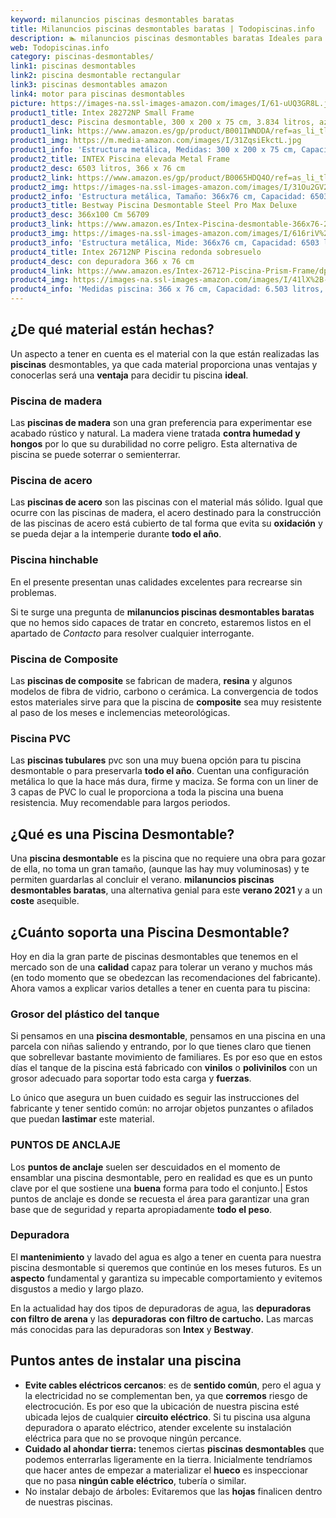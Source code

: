 ```yaml
---
keyword: milanuncios piscinas desmontables baratas
title: Milanuncios piscinas desmontables baratas | Todopiscinas.info
description: 🏊 milanuncios piscinas desmontables baratas Ideales para este verano 2021. Aquí puedes comprar milanuncios piscinas desmontables baratas y comparar con otras similares. No dejes escapar milanuncios piscinas desmontables baratas a un precio realmente tentador.
web: Todopiscinas.info
category: piscinas-desmontables/
link1: piscinas desmontables
link2: piscina desmontable rectangular
link3: piscinas desmontables amazon
link4: motor para piscinas desmontables
picture: https://images-na.ssl-images-amazon.com/images/I/61-uUQ3GR8L.jpg
product1_title: Intex 28272NP Small Frame
product1_desc: Piscina desmontable, 300 x 200 x 75 cm, 3.834 litros, azul
product1_link: https://www.amazon.es/gp/product/B001IWNDDA/ref=as_li_tl?ie=UTF8&camp=3638&creative=24630&creativeASIN=B001IWNDDA&linkCode=as2&tag=todopiscinas0e-21&linkId=25b9d647487c889cb6ef56ed63f50ca1
product1_img: https://m.media-amazon.com/images/I/31ZqsiEkctL.jpg
product1_info: 'Estructura metálica, Medidas: 300 x 200 x 75 cm, Capacidad: 3.834 litros, Para 6 personas (+ 6 años), Fácil montaje, Forma rectangular'
product2_title: INTEX Piscina elevada Metal Frame
product2_desc: 6503 litros, 366 x 76 cm
product2_link: https://www.amazon.es/gp/product/B0065HDQ4O/ref=as_li_tl?ie=UTF8&camp=3638&creative=24630&creativeASIN=B0065HDQ4O&linkCode=as2&tag=todopiscinas0e-21&linkId=ed2430e3ba564d3527ee103df33ed7b3
product2_img: https://images-na.ssl-images-amazon.com/images/I/31Ou2GV2SAL.jpg
product2_info: 'Estructura metálica, Tamaño: 366x76 cm, Capacidad: 6503 litros, Forma circular, De 4 a 7 personas (+6 años)'
product3_title: Bestway Piscina Desmontable Steel Pro Max Deluxe
product3_desc: 366x100 Cm 56709
product3_link: https://www.amazon.es/Intex-Piscina-desmontable-366x76-28210NP/dp/B0065HDQ4O?__mk_es_ES=%C3%85M%C3%85%C5%BD%C3%95%C3%91&crid=25UQGV9HG2INI&dchild=1&keywords=piscinas+desmontables&qid=1615854176&sprefix=piscinas+dem%2Caps%2C201&sr=8-5&linkCode=ll1&tag=todopiscinas0e-21&linkId=34f200977c6cbaab1f3f4d9ac0e64755&language=es_ES&ref_=as_li_ss_tl
product3_img: https://images-na.ssl-images-amazon.com/images/I/616riV%2BiY3L.jpg
product3_info: 'Estructura metálica, Mide: 366x76 cm, Capacidad: 6503 litros, De 4 a 7 personas mayores de 6 años, Forma circular, Tecnología Super-Tough'
product4_title: Intex 26712NP Piscina redonda sobresuelo
product4_desc: con depuradora 366 x 76 cm
product4_link: https://www.amazon.es/Intex-26712-Piscina-Prism-Frame/dp/B07FB823GL?__mk_es_ES=%C3%85M%C3%85%C5%BD%C3%95%C3%91&dchild=1&keywords=piscinas+desmontables+con+depuradora&qid=1615936418&sr=8-5&linkCode=ll1&tag=todopiscinas0e-21&linkId=d98699de7830cd471766fa1daa36de34&language=es_ES&ref_=as_li_ss_tl
product4_img: https://images-na.ssl-images-amazon.com/images/I/41lX%2B-YpibL.jpg
product4_info: 'Medidas piscina: 366 x 76 cm, Capacidad: 6.503 litros, Incluye depuradora de cartucha A, Lona resistente triple capa'
---
```




## ¿De qué material están hechas?

Un aspecto a tener en cuenta es el material con la que están realizadas las **piscinas** desmontables, ya que cada material proporciona unas ventajas y conocerlas  será una **ventaja** para decidir tu piscina **ideal**.


### Piscina de madera

Las **piscinas de madera** son una gran preferencia para experimentar ese acabado rústico y natural. La madera viene tratada **contra humedad y hongos** por lo que su durabilidad no corre peligro. Esta alternativa de piscina se puede soterrar o semienterrar.


### Piscina de acero

Las **piscinas de acero** son las piscinas con el material más sólido. Igual que ocurre con las piscinas de madera, el acero destinado para la construcción de las piscinas de acero está cubierto de tal forma que evita su **oxidación** y se pueda dejar a la intemperie durante **todo el año**.


### Piscina hinchable

 En el presente presentan unas calidades excelentes para recrearse sin problemas.

Si te surge una pregunta de **milanuncios piscinas desmontables baratas** que no hemos sido capaces de tratar en concreto, estaremos listos en el apartado de _Contacto_ para resolver cualquier interrogante.


### Piscina de Composite

Las **piscinas de composite** se fabrican de madera, **resina** y algunos modelos de fibra de vidrio, carbono o cerámica. La convergencia de todos estos materiales sirve para que la piscina de **composite** sea muy resistente al paso de los meses e inclemencias meteorológicas.


### Piscina  PVC

Las **piscinas tubulares** pvc son una muy buena opción para tu piscina desmontable o para preservarla **todo el año**. Cuentan una configuración metálica lo que la hace más dura, firme y maciza. Se forma con un liner de 3 capas de PVC lo cual le proporciona a toda la piscina una buena resistencia. Muy recomendable para largos periodos.

<stats-list :link1=link1 :link2=link2 :link3=link3 :link4=link4 :category=category></stats-list>

<brand-panel :title=product1_title :desc=product1_desc :img=product1_img :link=product1_link></brand-panel>
## ¿Qué es una Piscina Desmontable?

Una **piscina desmontable** es la piscina que no requiere una obra para gozar de ella, no toma un gran tamaño, (aunque las hay muy voluminosas) y te permiten guardarlas al concluir el verano.  **milanuncios piscinas desmontables baratas**, una alternativa genial para este **verano 2021** y a un **coste** asequible.


## ¿Cuánto soporta una Piscina Desmontable?

Hoy en dia la gran parte de piscinas desmontables que tenemos en el mercado son de una **calidad** capaz para tolerar un verano y muchos más (en todo momento que se obedezcan las recomendaciones del fabricante). Ahora vamos a explicar varios detalles a tener en cuenta para tu piscina:


### Grosor del plástico del tanque

Si pensamos en una **piscina desmontable**, pensamos en una piscina en una parcela con niñas saliendo y entrando, por lo que tienes claro que tienen que sobrellevar bastante movimiento de familiares. Es por eso que en estos días el tanque de la piscina está fabricado con **vinilos** o **polivinilos** con un grosor adecuado para soportar todo esta carga y **fuerzas**.

Lo único que asegura un	 buen cuidado es seguir las instrucciones del fabricante y tener sentido común: no arrojar objetos punzantes o afilados que puedan **lastimar** este material.


### PUNTOS DE ANCLAJE

Los **puntos de anclaje** suelen ser descuidados en el momento de ensamblar una piscina desmontable, pero en realidad es que es un punto clave por el que sostiene una **buena** forma para todo el conjunto.| Estos puntos de anclaje es donde se recuesta el área para garantizar una gran base que de seguridad y reparta apropiadamente **todo el peso**.


### Depuradora

El **mantenimiento** y lavado del agua es algo a tener en cuenta para nuestra piscina desmontable si queremos que continúe en los meses futuros. Es un **aspecto** fundamental y garantiza su impecable comportamiento y evitemos disgustos a medio y largo plazo.

En la actualidad hay dos tipos de depuradoras de agua, las **depuradoras con filtro de arena** y  las **depuradoras** **con filtro de cartucho.** Las marcas más conocidas para las depuradoras son **Intex** y **Bestway**.


## Puntos antes de instalar una piscina



*   **Evite cables eléctricos cercanos**: es de **sentido común**, pero el agua y la electricidad no se complementan ben, ya que **corremos** riesgo de electrocución. Es por eso que la ubicación de nuestra piscina esté ubicada lejos de cualquier **circuito eléctrico**. Si tu piscina usa alguna depuradora o aparato eléctrico, atender excelente su instalación eléctrica para que no se provoque ningún percance.
*   **Cuidado al ahondar tierra:** tenemos ciertas **piscinas desmontables** que podemos enterrarlas ligeramente en la tierra. Inicialmente tendríamos que hacer antes de empezar a materializar el **hueco** es inspeccionar que no pasa **ningún cable eléctrico**, tubería o similar.
*   No instalar debajo de árboles: Evitaremos que las **hojas** finalicen dentro de nuestras piscinas.

<external-banner></external-banner>
